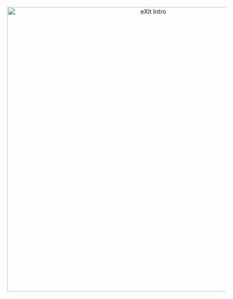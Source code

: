 <p align="center"><img width="658" alt="eXit Intro" src="https://github.com/user-attachments/assets/75800f4d-dbc1-4066-8641-d6875840cddb"></p>